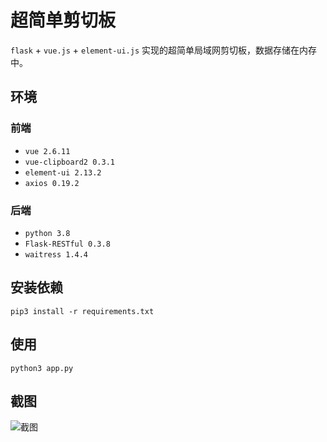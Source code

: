 # 超简单剪切板

`flask` + `vue.js` + `element-ui.js` 实现的超简单局域网剪切板，数据存储在内存中。

## 环境

### 前端

- `vue 2.6.11`
- `vue-clipboard2 0.3.1`
- `element-ui 2.13.2`
- `axios 0.19.2`

### 后端

- `python 3.8`
- `Flask-RESTful 0.3.8`
- `waitress 1.4.4`

## 安装依赖

```shell
pip3 install -r requirements.txt
```

## 使用

```shell
python3 app.py
```

## 截图

![截图](https://i.imgur.com/qghUDEz.png)
